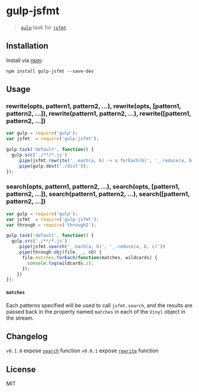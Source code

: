 # gulp-jsfmt

> [`gulp`](http://gulpjs.com/) task for [`jsfmt`](https://github.com/rdio/jsfmt)

## Installation
Install via [npm](https://npmjs.org/package/gulp-jsfmt):
```
npm install gulp-jsfmt --save-dev
```

## Usage

### rewrite(opts, pattern1, pattern2, ...), rewrite(opts, [pattern1, pattern2, ...]), rewrite(pattern1, pattern2, ...), rewrite([pattern1, pattern2, ...])
```js
var gulp = require('gulp');
var jsfmt  = require('gulp-jsfmt');

gulp.task('default', function() {
  gulp.src('./**/*.js')
    .pipe(jsfmt.rewrite('_.each(a, b) -> a.forEach(b)', '_.reduce(a, b, c) -> a.reduce(b, c)'))
    .pipe(gulp.dest('./dist'));
});
```

### search(opts, pattern1, pattern2, ...), search(opts, [pattern1, pattern2, ...]), search(pattern1, pattern2, ...), search([pattern1, pattern2, ...])
```js
var gulp = require('gulp');
var jsfmt  = require('gulp-jsfmt');
var through = require('through2');

gulp.task('default', function() {
  gulp.src('./**/*.js')
    .pipe(jsfmt.search('_.each(a, b)', '_.reduce(a, b, c)'))
    .pipe(through.obj(file, _, cb) {
      file.matches.forEach(function(matches, wildcards) {
        console.log(wildcards.z);
      });
    })
});
```

#### `matches`
Each patterns specified will be used to call `jsfmt.search`, and the results are passed back in the property named `matches` in each of the `Vinyl` object in the stream.

## Changelog
`v0.1.0` expose [`search`](https://github.com/rdio/jsfmt#searching) function
`v0.0.1` expose [`rewrite`](https://github.com/rdio/jsfmt#rewriting) function

## License
MIT